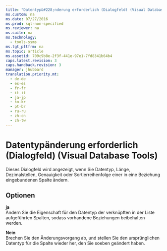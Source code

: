 ```yaml
---
title: "Datentyp&#228;nderung erforderlich (Dialogfeld) (Visual Database Tools)"
ms.custom: na
ms.date: 07/27/2016
ms.prod: sql-non-specified
ms.reviewer: na
ms.suite: na
ms.technology: 
  - tools-ssms
ms.tgt_pltfrm: na
ms.topic: article
ms.assetid: 709c9b8e-2f3f-441e-97e1-7fd8341b64b4
caps.latest.revision: 3
caps.handback.revision: 3
manager: jhubbard
translation.priority.mt: 
  - de-de
  - es-es
  - fr-fr
  - it-it
  - ja-jp
  - ko-kr
  - pt-br
  - ru-ru
  - zh-cn
  - zh-tw
---
```

# Datentyp&#228;nderung erforderlich (Dialogfeld) (Visual Database Tools)
Dieses Dialogfeld wird angezeigt, wenn Sie Datentyp, Länge, Dezimalstellen, Genauigkeit oder Sortierreihenfolge einer in eine Beziehung eingebundenen Spalte ändern.  
  
## Optionen  
**ja**  
Ändern Sie die Eigenschaft für den Datentyp der verknüpften in der Liste aufgeführten Spalten, sodass vorhandene Beziehungen beibehalten werden.  
  
**Nein**  
Brechen Sie den Änderungsvorgang ab, und stellen Sie den ursprünglichen Datentyp für die Spalte wieder her, den Sie soeben geändert haben.  
  
